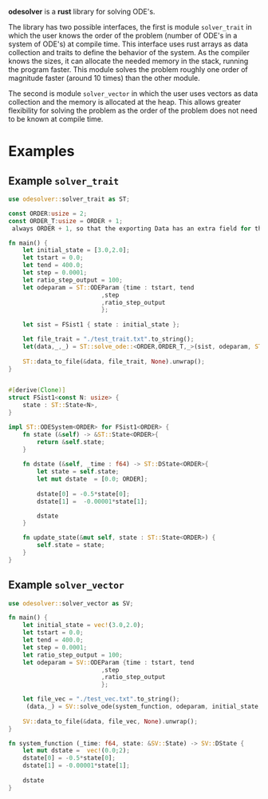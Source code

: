 **odesolver** is a **rust** library for solving ODE's.

The library has two possible interfaces, the first is module `solver_trait` in which the user knows the order of the problem (number of ODE's in a system of ODE's) at compile time. This interface uses rust arrays as data collection and traits to define the behavior of the system. As the compiler knows the sizes, it can allocate the needed memory in the stack, running the program faster. This module solves the problem roughly one order of magnitude faster (around 10 times) than the other module. 

The second is module `solver_vector` in which the user uses vectors as data collection and the memory is allocated at the heap. This allows greater flexibility for solving the problem as the order of the problem does not need to be known at compile time. 

# Examples

## Example `solver_trait`

```rust
use odesolver::solver_trait as ST;

const ORDER:usize = 2;
const ORDER_T:usize = ORDER + 1;
 always ORDER + 1, so that the exporting Data has an extra field for the time.

fn main() {
    let initial_state = [3.0,2.0];
    let tstart = 0.0;
    let tend = 400.0;
    let step = 0.0001;
    let ratio_step_output = 100;
    let odeparam = ST::ODEParam {time : tstart, tend
                          ,step
                          ,ratio_step_output
                          };
    
    let sist = FSist1 { state : initial_state };

    let file_trait = "./test_trait.txt".to_string();
    let(data,_,_) = ST::solve_ode::<ORDER,ORDER_T,_>(sist, odeparam, ST::ODESolver::RK4);
    
    ST::data_to_file(&data, file_trait, None).unwrap();
}


#[derive(Clone)]
struct FSist1<const N: usize> {
    state : ST::State<N>,
}

impl ST::ODESystem<ORDER> for FSist1<ORDER> {
    fn state (&self) -> &ST::State<ORDER>{
        return &self.state;
    }
    
    fn dstate (&self, _time : f64) -> ST::DState<ORDER>{
        let state = self.state;
        let mut dstate  = [0.0; ORDER];
        
        dstate[0] = -0.5*state[0];
        dstate[1] =  -0.00001*state[1];

        dstate
    }

    fn update_state(&mut self, state : ST::State<ORDER>) {
        self.state = state;
    }
}
```

## Example `solver_vector`

```rust
use odesolver::solver_vector as SV;

fn main() {
    let initial_state = vec!(3.0,2.0);
    let tstart = 0.0;
    let tend = 400.0;
    let step = 0.0001;
    let ratio_step_output = 100;
    let odeparam = SV::ODEParam {time : tstart, tend
                          ,step
                          ,ratio_step_output
                          };

    let file_vec = "./test_vec.txt".to_string();
     (data,_) = SV::solve_ode(system_function, odeparam, initial_state, SV::ODESolver::RK4); 
    
    SV::data_to_file(&data, file_vec, None).unwrap();
}

fn system_function (_time: f64, state: &SV::State) -> SV::DState {
    let mut dstate =  vec!(0.0;2);
    dstate[0] = -0.5*state[0];
    dstate[1] = -0.00001*state[1];
    
    dstate
}
```
